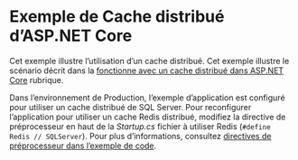 # <a name="aspnet-core-distributed-cache-sample"></a>Exemple de Cache distribué d’ASP.NET Core

Cet exemple illustre l’utilisation d’un cache distribué. Cet exemple illustre le scénario décrit dans la [fonctionne avec un cache distribué dans ASP.NET Core](https://docs.microsoft.com/aspnet/core/performance/caching/distributed) rubrique.

Dans l’environnement de Production, l’exemple d’application est configuré pour utiliser un cache distribué de SQL Server. Pour reconfigurer l’application pour utiliser un cache Redis distribué, modifiez la directive de préprocesseur en haut de la *Startup.cs* fichier à utiliser Redis (`#define Redis // SQLServer`). Pour plus d’informations, consultez [directives de préprocesseur dans l’exemple de code](https://docs.microsoft.com/aspnet/core/#preprocessor-directives-in-sample-code).

